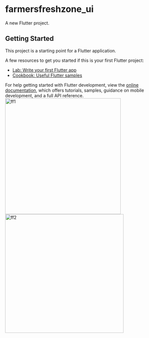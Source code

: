 # farmersfreshzone_ui

A new Flutter project.

## Getting Started

This project is a starting point for a Flutter application.

A few resources to get you started if this is your first Flutter project:

- [Lab: Write your first Flutter app](https://docs.flutter.dev/get-started/codelab)
- [Cookbook: Useful Flutter samples](https://docs.flutter.dev/cookbook)

For help getting started with Flutter development, view the
[online documentation](https://docs.flutter.dev/), which offers tutorials,
samples, guidance on mobile development, and a full API reference.
<img width="372" alt="ff1" src="https://user-images.githubusercontent.com/114460751/210400948-35752ee8-929e-4702-9081-b2ab579fe595.png">
<img width="381" alt="ff2" src="https://user-images.githubusercontent.com/114460751/210400963-7de0e1b4-bf19-422f-b7e5-e7caabbba896.png">
